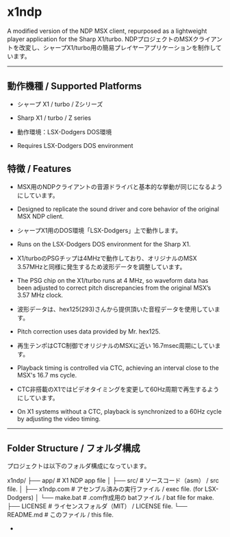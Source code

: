 # x1ndp

A modified version of the NDP MSX client, repurposed as a lightweight player application for the Sharp X1/turbo.
NDPプロジェクトのMSXクライアントを改変し、シャープX1/turbo用の簡易プレイヤーアプリケーションを制作しています。

---

## 動作機種 / Supported Platforms

- シャープ X1 / turbo / Zシリーズ
- Sharp X1 / turbo / Z series

- 動作環境：LSX-Dodgers DOS環境
- Requires LSX-Dodgers DOS environment

## 特徴 / Features

- MSX用のNDPクライアントの音源ドライバと基本的な挙動が同じになるようにしています。
- Designed to replicate the sound driver and core behavior of the original MSX NDP client.

- シャープX1用のDOS環境「LSX-Dodgers」上で動作します。
- Runs on the LSX-Dodgers DOS environment for the Sharp X1.

- X1/turboのPSGチップは4MHzで動作しており、オリジナルのMSX 3.57MHzと同様に発生するため波形データを調整しています。
- The PSG chip on the X1/turbo runs at 4 MHz, so waveform data has been adjusted to correct pitch discrepancies from the original MSX’s 3.57 MHz clock.

- 波形データは、hex125(293)さんから提供頂いた音程データを使用しています。
- Pitch correction uses data provided by Mr. hex125.

- 再生テンポはCTC制御でオリジナルのMSXに近い 16.7msec周期にしています。
- Playback timing is controlled via CTC, achieving an interval close to the MSX's 16.7 ms cycle.

- CTC非搭載のX1ではビデオタイミングを変更して60Hz周期で再生するようにしています。
- On X1 systems without a CTC, playback is synchronized to a 60Hz cycle by adjusting the video timing.


---

## Folder Structure / フォルダ構成

プロジェクトは以下のフォルダ構成になっています。

x1ndp/
├── app/              # X1 NDP app file
│   ├── src/         # ソースコード（asm） / src file.
│   ├── x1ndp.com    # アセンブル済みの実行ファイル / exec file. (for LSX-Dodgers)
│   └── make.bat     # .com作成用の batファイル / bat file for make.
├── LICENSE           # ライセンスフォルダ（MIT） / LICENSE file.
└── README.md         # このファイル / this file.


- 

